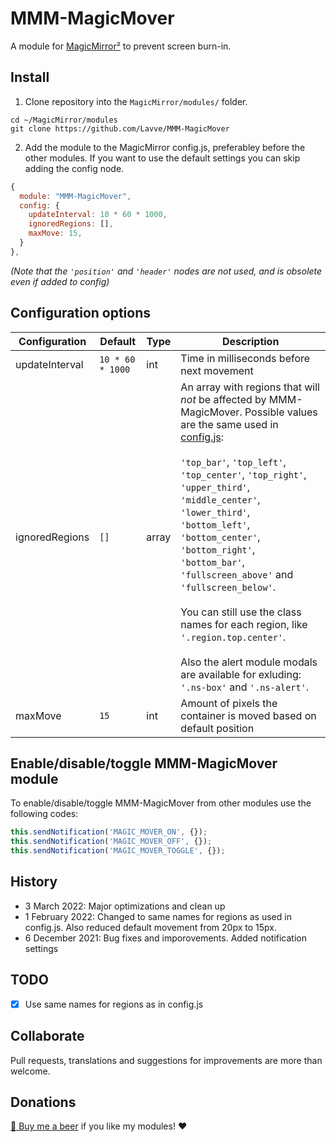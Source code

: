 # MMM-MagicMover

A module for [MagicMirror²](https://github.com/MichMich/MagicMirror) to prevent screen burn-in.

## Install

1. Clone repository into the `MagicMirror/modules/` folder.

```
cd ~/MagicMirror/modules
git clone https://github.com/Lavve/MMM-MagicMover
```

2. Add the module to the MagicMirror config.js, preferabley before the other modules. If you want to use the default settings you can skip adding the config node.

```js
{
  module: "MMM-MagicMover",
  config: {
    updateInterval: 10 * 60 * 1000,
    ignoredRegions: [],
    maxMove: 15,
  }
},
```

*(Note that the `'position'` and `'header'` nodes are not used, and is obsolete even if added to config)*

## Configuration options

| Configuration | Default | Type | Description |
| --- | --- | --- | --- |
| updateInterval | `10 * 60 * 1000` | int  | Time in milliseconds before next movement |
| ignoredRegions | `[]` | array | An array with regions that will *not* be affected by MMM-MagicMover. Possible values are the same used in [config.js](https://docs.magicmirror.builders/modules/configuration.html#module-configuration):<br /><br />`'top_bar'`, `'top_left'`, `'top_center'`, `'top_right'`, `'upper_third'`, `'middle_center'`, `'lower_third'`, `'bottom_left'`, `'bottom_center'`, `'bottom_right'`, `'bottom_bar'`, `'fullscreen_above'` and `'fullscreen_below'`.<br /><br />You can still use the class names for each region, like `'.region.top.center'`.<br /><br />Also the alert module modals are available for exluding:<br />`'.ns-box'` and `'.ns-alert'`. |
| maxMove | `15` | int | Amount of pixels the container is moved based on default position |

## Enable/disable/toggle MMM-MagicMover module

To enable/disable/toggle MMM-MagicMover from other modules use the following codes:

```js
this.sendNotification('MAGIC_MOVER_ON', {});
this.sendNotification('MAGIC_MOVER_OFF', {});
this.sendNotification('MAGIC_MOVER_TOGGLE', {});
```

## History

- 3 March 2022: Major optimizations and clean up
- 1 February 2022: Changed to same names for regions as used in config.js. Also reduced default movement from 20px to 15px.
- 6 December 2021: Bug fixes and imporovements. Added notification settings

## TODO

- [x] Use same names for regions as in config.js

## Collaborate

Pull requests, translations and suggestions for improvements are more than welcome.

## Donations

[🍻 Buy me a beer](https://www.paypal.com/cgi-bin/webscr?cmd=_donations&business=SM9XRXUPPJM84&item_name=%40lavve+MagicMiror+Modules) if you like my modules! ❤️
